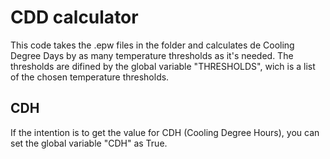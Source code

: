 # CDD calculator

This code takes the .epw files in the folder and calculates de Cooling Degree Days by as many temperature thresholds as it's needed.
The thresholds are difined by the global variable "THRESHOLDS", wich is a list of the chosen temperature thresholds.

## CDH

If the intention is to get the value for CDH (Cooling Degree Hours), you can set the global variable "CDH" as True.
